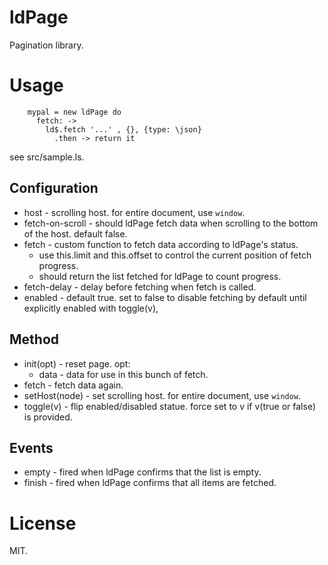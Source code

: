 # ldPage

Pagination library.


# Usage

```
    mypal = new ldPage do
      fetch: -> 
        ld$.fetch '...' , {}, {type: \json}
          .then -> return it
```

see src/sample.ls.


## Configuration

 * host - scrolling host. for entire document, use `window`.
 * fetch-on-scroll - should ldPage fetch data when scrolling to the bottom of the host. default false.
 * fetch - custom function to fetch data according to ldPage's status.
   - use this.limit and this.offset to control the current position of fetch progress.
   - should return the list fetched for ldPage to count progress.
 * fetch-delay - delay before fetching when fetch is called.
 * enabled - default true. set to false to disable fetching by default until explicitly enabled with toggle(v), 


## Method

 * init(opt) - reset page. opt:
   - data - data for use in this bunch of fetch.
 * fetch - fetch data again.
 * setHost(node) - set scrolling host. for entire document, use `window`.
 * toggle(v) - flip enabled/disabled statue. force set to v if v(true or false) is provided.


## Events

 * empty - fired when ldPage confirms that the list is empty.
 * finish - fired when ldPage confirms that all items are fetched.


# License

MIT.
